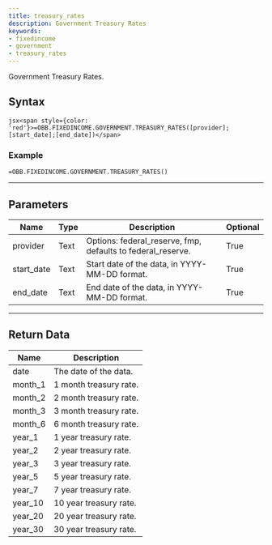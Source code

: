 ```yaml
---
title: treasury_rates
description: Government Treasury Rates
keywords: 
- fixedincome
- government
- treasury_rates
---
```


<!-- markdownlint-disable MD041 -->

Government Treasury Rates.

## Syntax

```jsx<span style={color: 'red'}>=OBB.FIXEDINCOME.GOVERNMENT.TREASURY_RATES([provider];[start_date];[end_date])</span>```

### Example

```excel wordwrap
=OBB.FIXEDINCOME.GOVERNMENT.TREASURY_RATES()
```

---

## Parameters

| Name | Type | Description | Optional |
| ---- | ---- | ----------- | -------- |
| provider | Text | Options: federal_reserve, fmp, defaults to federal_reserve. | True |
| start_date | Text | Start date of the data, in YYYY-MM-DD format. | True |
| end_date | Text | End date of the data, in YYYY-MM-DD format. | True |

---

## Return Data

| Name | Description |
| ---- | ----------- |
| date | The date of the data.  |
| month_1 | 1 month treasury rate.  |
| month_2 | 2 month treasury rate.  |
| month_3 | 3 month treasury rate.  |
| month_6 | 6 month treasury rate.  |
| year_1 | 1 year treasury rate.  |
| year_2 | 2 year treasury rate.  |
| year_3 | 3 year treasury rate.  |
| year_5 | 5 year treasury rate.  |
| year_7 | 7 year treasury rate.  |
| year_10 | 10 year treasury rate.  |
| year_20 | 20 year treasury rate.  |
| year_30 | 30 year treasury rate.  |
